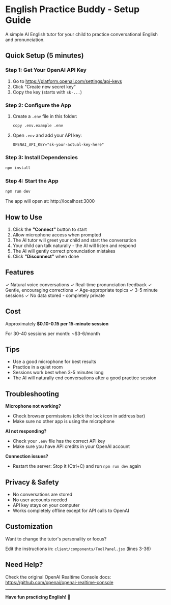 # English Practice Buddy - Setup Guide

A simple AI English tutor for your child to practice conversational English and pronunciation.

## Quick Setup (5 minutes)

### Step 1: Get Your OpenAI API Key

1. Go to https://platform.openai.com/settings/api-keys
2. Click "Create new secret key"
3. Copy the key (starts with `sk-...`)

### Step 2: Configure the App

1. Create a `.env` file in this folder:
   ```bash
   copy .env.example .env
   ```

2. Open `.env` and add your API key:
   ```
   OPENAI_API_KEY="sk-your-actual-key-here"
   ```

### Step 3: Install Dependencies

```bash
npm install
```

### Step 4: Start the App

```bash
npm run dev
```

The app will open at: http://localhost:3000

## How to Use

1. Click the **"Connect"** button to start
2. Allow microphone access when prompted
3. The AI tutor will greet your child and start the conversation
4. Your child can talk naturally - the AI will listen and respond
5. The AI will gently correct pronunciation mistakes
6. Click **"Disconnect"** when done

## Features

✓ Natural voice conversations
✓ Real-time pronunciation feedback
✓ Gentle, encouraging corrections
✓ Age-appropriate topics
✓ 3-5 minute sessions
✓ No data stored - completely private

## Cost

Approximately **$0.10-0.15 per 15-minute session**

For 30-40 sessions per month: ~$3-6/month

## Tips

- Use a good microphone for best results
- Practice in a quiet room
- Sessions work best when 3-5 minutes long
- The AI will naturally end conversations after a good practice session

## Troubleshooting

**Microphone not working?**
- Check browser permissions (click the lock icon in address bar)
- Make sure no other app is using the microphone

**AI not responding?**
- Check your `.env` file has the correct API key
- Make sure you have API credits in your OpenAI account

**Connection issues?**
- Restart the server: Stop it (Ctrl+C) and run `npm run dev` again

## Privacy & Safety

- No conversations are stored
- No user accounts needed
- API key stays on your computer
- Works completely offline except for API calls to OpenAI

## Customization

Want to change the tutor's personality or focus?

Edit the instructions in: `client/components/ToolPanel.jsx` (lines 3-36)

## Need Help?

Check the original OpenAI Realtime Console docs:
https://github.com/openai/openai-realtime-console

---

**Have fun practicing English! 🌟**
